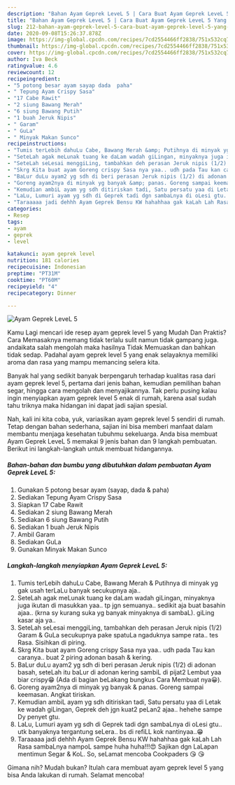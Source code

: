 ```yaml
---
description: "Bahan Ayam Geprek LeveL 5 | Cara Buat Ayam Geprek LeveL 5 Yang Lezat"
title: "Bahan Ayam Geprek LeveL 5 | Cara Buat Ayam Geprek LeveL 5 Yang Lezat"
slug: 212-bahan-ayam-geprek-level-5-cara-buat-ayam-geprek-level-5-yang-lezat
date: 2020-09-08T15:26:37.878Z
image: https://img-global.cpcdn.com/recipes/7cd2554466ff2838/751x532cq70/ayam-geprek-level-5-foto-resep-utama.jpg
thumbnail: https://img-global.cpcdn.com/recipes/7cd2554466ff2838/751x532cq70/ayam-geprek-level-5-foto-resep-utama.jpg
cover: https://img-global.cpcdn.com/recipes/7cd2554466ff2838/751x532cq70/ayam-geprek-level-5-foto-resep-utama.jpg
author: Iva Beck
ratingvalue: 4.6
reviewcount: 12
recipeingredient:
- "5 potong besar ayam sayap dada  paha"
- " Tepung Ayam Crispy Sasa"
- "17 Cabe Rawit"
- "2 siung Bawang Merah"
- "6 siung Bawang Putih"
- "1 buah Jeruk Nipis"
- " Garam"
- " GuLa"
- " Minyak Makan Sunco"
recipeinstructions:
- "Tumis terLebih dahuLu Cabe, Bawang Merah &amp; Putihnya di minyak yg gak usah terLaLu banyak secukupnya aja.."
- "SeteLah agak meLunak tuang ke daLam wadah giLingan, minyaknya juga ikutan di masukkan yaa.. tp jgn semuanya.. sedikit aja buat basahin ajaa.. (krna sy kurang suka yg banyak minyaknya di sambaL). giLing kasar aja ya.."
- "SeteLah seLesai menggiLing, tambahkan deh perasan Jeruk nipis (1/2) Garam &amp; GuLa secukupnya pake spatuLa ngaduknya sampe rata.. tes Rasa. Sisihkan di piring."
- "Skrg Kita buat ayam Goreng crispy Sasa nya yaa.. udh pada Tau kan caranya.. buat 2 piring adonan basah &amp; kering."
- "BaLur duLu ayam2 yg sdh di beri perasan Jeruk nipis (1/2) di adonan basah, seteLah itu baLur di adonan kering sambiL di pijat2 Lembut yaa biar crispy😁 (Ada di bagian beLakang bungkus Cara Membuat nya😀)."
- "Goreng ayam2nya di minyak yg banyak &amp; panas. Goreng sampai keemasan. Angkat tiriskan."
- "Kemudian ambiL ayam yg sdh ditiriskan tadi, Satu persatu yaa di Letak ke wadah giLingan, Geprek deh jgn kuat2 peLan2 ajaa.. hehehe sampe Dy penyet gtu."
- "LaLu, Lumuri ayam yg sdh di Geprek tadi dgn sambaLnya di oLesi gtu.. utk banyaknya tergantung seLera.. bs di refiLL kok nantinyaa..😁"
- "Taraaaaa jadi dehhh Ayam Geprek Bensu KW hahahhaa gak kaLah Lah Rasa sambaLnya nampoL sampe huha huha!!!😍 Sajikan dgn LaLapan mentimun Segar &amp; KoL. So, seLamat mencoba Cookpaders 😘 😘"
categories:
- Resep
tags:
- ayam
- geprek
- level

katakunci: ayam geprek level 
nutrition: 181 calories
recipecuisine: Indonesian
preptime: "PT31M"
cooktime: "PT60M"
recipeyield: "4"
recipecategory: Dinner

---
```



![Ayam Geprek LeveL 5](https://img-global.cpcdn.com/recipes/7cd2554466ff2838/751x532cq70/ayam-geprek-level-5-foto-resep-utama.jpg)

Kamu Lagi mencari ide resep ayam geprek level 5 yang Mudah Dan Praktis? Cara Memasaknya memang tidak terlalu sulit namun tidak gampang juga. andaikata salah mengolah maka hasilnya Tidak Memuaskan dan bahkan tidak sedap. Padahal ayam geprek level 5 yang enak selayaknya memiliki aroma dan rasa yang mampu memancing selera kita.

Banyak hal yang sedikit banyak berpengaruh terhadap kualitas rasa dari ayam geprek level 5, pertama dari jenis bahan, kemudian pemilihan bahan segar, hingga cara mengolah dan menyajikannya. Tak perlu pusing kalau ingin menyiapkan ayam geprek level 5 enak di rumah, karena asal sudah tahu triknya maka hidangan ini dapat jadi sajian spesial.




Nah, kali ini kita coba, yuk, variasikan ayam geprek level 5 sendiri di rumah. Tetap dengan bahan sederhana, sajian ini bisa memberi manfaat dalam membantu menjaga kesehatan tubuhmu sekeluarga. Anda bisa membuat Ayam Geprek LeveL 5 memakai 9 jenis bahan dan 9 langkah pembuatan. Berikut ini langkah-langkah untuk membuat hidangannya.

<!--inarticleads1-->

##### Bahan-bahan dan bumbu yang dibutuhkan dalam pembuatan Ayam Geprek LeveL 5:

1. Gunakan 5 potong besar ayam (sayap, dada &amp; paha)
1. Sediakan  Tepung Ayam Crispy Sasa
1. Siapkan 17 Cabe Rawit
1. Sediakan 2 siung Bawang Merah
1. Sediakan 6 siung Bawang Putih
1. Sediakan 1 buah Jeruk Nipis
1. Ambil  Garam
1. Sediakan  GuLa
1. Gunakan  Minyak Makan Sunco




<!--inarticleads2-->

##### Langkah-langkah menyiapkan Ayam Geprek LeveL 5:

1. Tumis terLebih dahuLu Cabe, Bawang Merah &amp; Putihnya di minyak yg gak usah terLaLu banyak secukupnya aja..
1. SeteLah agak meLunak tuang ke daLam wadah giLingan, minyaknya juga ikutan di masukkan yaa.. tp jgn semuanya.. sedikit aja buat basahin ajaa.. (krna sy kurang suka yg banyak minyaknya di sambaL). giLing kasar aja ya..
1. SeteLah seLesai menggiLing, tambahkan deh perasan Jeruk nipis (1/2) Garam &amp; GuLa secukupnya pake spatuLa ngaduknya sampe rata.. tes Rasa. Sisihkan di piring.
1. Skrg Kita buat ayam Goreng crispy Sasa nya yaa.. udh pada Tau kan caranya.. buat 2 piring adonan basah &amp; kering.
1. BaLur duLu ayam2 yg sdh di beri perasan Jeruk nipis (1/2) di adonan basah, seteLah itu baLur di adonan kering sambiL di pijat2 Lembut yaa biar crispy😁 (Ada di bagian beLakang bungkus Cara Membuat nya😀).
1. Goreng ayam2nya di minyak yg banyak &amp; panas. Goreng sampai keemasan. Angkat tiriskan.
1. Kemudian ambiL ayam yg sdh ditiriskan tadi, Satu persatu yaa di Letak ke wadah giLingan, Geprek deh jgn kuat2 peLan2 ajaa.. hehehe sampe Dy penyet gtu.
1. LaLu, Lumuri ayam yg sdh di Geprek tadi dgn sambaLnya di oLesi gtu.. utk banyaknya tergantung seLera.. bs di refiLL kok nantinyaa..😁
1. Taraaaaa jadi dehhh Ayam Geprek Bensu KW hahahhaa gak kaLah Lah Rasa sambaLnya nampoL sampe huha huha!!!😍 Sajikan dgn LaLapan mentimun Segar &amp; KoL. So, seLamat mencoba Cookpaders 😘 😘




Gimana nih? Mudah bukan? Itulah cara membuat ayam geprek level 5 yang bisa Anda lakukan di rumah. Selamat mencoba!
